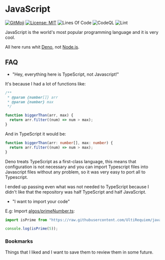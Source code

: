 # JavaScript

[![GitMoji](https://img.shields.io/badge/Gitmoji-%F0%9F%8E%A8%20-FFDD67.svg)](https://gitmoji.dev)
[![License: MIT](https://img.shields.io/badge/License-MIT-blue.svg)](https://opensource.org/licenses/MIT)
![Lines Of Code](https://img.shields.io/tokei/lines/github.com/UltiRequiem/javascript?color=blue&label=Total%20Lines)
![CodeQL](https://github.com/UltiRequiem/javascript/workflows/CodeQL/badge.svg)
![Lint](https://github.com/UltiRequiem/javascript/workflows/Lint/badge.svg)

JavaScript is the world's most popular programming language and it is very cool.

All here runs whit [Deno](https://deno.land), not
[Node.js](https://nodejs.org).

## FAQ

- "Hey, everything here is TypeScript, not Javascript!"

It's because I had a lot of functions like:

```javascript
/**
 * @param {number[]} arr
 * @param {number} max
 */

function biggerThan(arr, max) {
  return arr.filter((num) => num > max);
}
```

And in TypeScript it would be:

```typescript
function biggerThan(arr: number[], max: number) {
  return arr.filter((num) => num > max);
}
```

Deno treats TypeScript as a first-class language, this means that configuration
is not necessary and you can import Typescript files into Javascript files
without any problem, so it was very easy to port all to Typescript.

I ended up passing even what was not needed to TypeScript because I didn't like
that the repository was half TypeScript and half JavaScript.

- "I want to import your code"

E.g: Import
[algos/primeNumber.ts](https://github.com/UltiRequiem/javascript/blob/main/algos/primeNumber.ts):

```typescript
import isPrime from "https://raw.githubusercontent.com/UltiRequiem/javascript/main/algos/primeNumber.ts";

console.log(isPrime(5));
```

### Bookmarks

Things that I liked and I want to save them to review them in some future.
